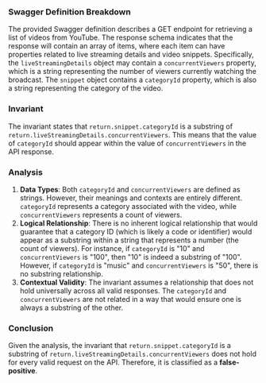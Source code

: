 ### Swagger Definition Breakdown
The provided Swagger definition describes a GET endpoint for retrieving a list of videos from YouTube. The response schema indicates that the response will contain an array of items, where each item can have properties related to live streaming details and video snippets. Specifically, the `liveStreamingDetails` object may contain a `concurrentViewers` property, which is a string representing the number of viewers currently watching the broadcast. The `snippet` object contains a `categoryId` property, which is also a string representing the category of the video.

### Invariant
The invariant states that `return.snippet.categoryId` is a substring of `return.liveStreamingDetails.concurrentViewers`. This means that the value of `categoryId` should appear within the value of `concurrentViewers` in the API response.

### Analysis
1. **Data Types**: Both `categoryId` and `concurrentViewers` are defined as strings. However, their meanings and contexts are entirely different. `categoryId` represents a category associated with the video, while `concurrentViewers` represents a count of viewers.
2. **Logical Relationship**: There is no inherent logical relationship that would guarantee that a category ID (which is likely a code or identifier) would appear as a substring within a string that represents a number (the count of viewers). For instance, if `categoryId` is "10" and `concurrentViewers` is "100", then "10" is indeed a substring of "100". However, if `categoryId` is "music" and `concurrentViewers` is "50", there is no substring relationship.
3. **Contextual Validity**: The invariant assumes a relationship that does not hold universally across all valid responses. The `categoryId` and `concurrentViewers` are not related in a way that would ensure one is always a substring of the other.

### Conclusion
Given the analysis, the invariant that `return.snippet.categoryId` is a substring of `return.liveStreamingDetails.concurrentViewers` does not hold for every valid request on the API. Therefore, it is classified as a **false-positive**.
